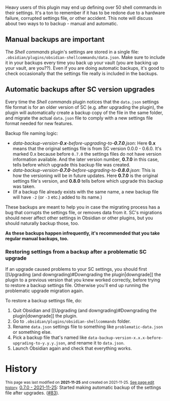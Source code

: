 Heavy users of this plugin may end up defining over 50 shell commands in their settings. It's a ton to remember if it has to be redone due to a hardware failure, corrupted settings file, or other accident. This note will discuss about two ways to to backup - manual and automatic.

## Manual backups are important

The *Shell commands* plugin's settings are stored in a single file: `.obsidian/plugins/obsidian-shellcommands/data.json`. Make sure to include it in your backups every time you back up your vault (you are backing up your vault, are you??). Even if you are doing automatic backups, it's good to check occasionally that the settings file really is included in the backups.

## Automatic backups after SC version upgrades
Every time the *Shell commands* plugin notices that the `data.json` settings file format is for an older version of SC (e.g. after upgrading the plugin), the plugin will automatically create a backup copy of the file in the same folder, and migrate the actual `data.json` file to comply with a new settings file format needed for new features.

Backup file naming logic:
- _data-backup-version-**0.x**-before-upgrading-to-**0.7.0**.json_: Here **0.x** means that the original settings file is from SC version 0.0.0 - 0.6.0. It's marked 0.x because before `0.7.0` the settings files do not have version information available. And the later version number, **0.7.0** in this case, tells before which upgrade this backup file was created.
- _data-backup-version-**0.7.0**-before-upgrading-to-**0.8.0**.json_: This is how the versioning will be in future updates. Here **0.7.0** is the original settings file's version, and **0.8.0** tells before which upgrade this backup was taken.
- (If a backup file already exists with the same name, a new backup file will have `-2` (or `-3` etc.) added to its name.)

These backups are meant to help you in case the migrating process has a bug that corrupts the settings file, or removes data from it. SC's migrations should never affect other settings in Obsidian or other plugins, but you should naturally backup those, too.

**As these backups happen infrequently, it's recommended that you take regular manual backups, too.**

### Restoring settings from a backup after a problematic SC upgrade
If an upgrade caused problems to your SC settings, you should first [[Upgrading (and downgrading)#Downgrading the plugin|downgrade]] the plugin to a previous version that you knew worked correctly, before trying to restore a backup settings file. Otherwise you'll end up running the problematic upgrade migration again.

To restore a backup settings file, do:
1. Quit Obsidian and [[Upgrading (and downgrading)#Downgrading the plugin|downgrade]] the plugin.
2. Go to `.obsidian/plugins/obsidian-shellcommands` folder.
3. Rename `data.json` settings file to something like `problematic-data.json` or something else.
4. Pick a backup file that's named like `data-backup-version-x.x.x-before-upgrading-to-y.y.y.json`, and rename it to `data.json`.
6. Launch Obsidian again and check that everything works.

# History
<small>This page was last modified on <strong>2021-11-25</strong> and created on 2021-11-25. <a href="https://github.com/Taitava/obsidian-shellcommands-documentation/commits/main/./Settings%20backups.md">See page edit history</a>.</small>
[0.7.0 - 2021-11-25](https://github.com/Taitava/obsidian-shellcommands/blob/main/CHANGELOG.md#070---2021-11-25): Started making automatic backup of the settings file after upgrades. ([#83](https://github.com/Taitava/obsidian-shellcommands/issues/83)).